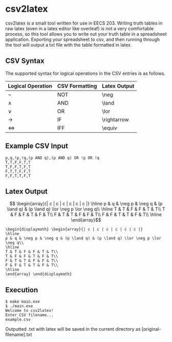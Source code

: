 # csv2latex
csv2latex is a small tool written for use in EECS 203. Writing truth tables in raw latex (even in a latex editor like overleaf) is not a very comfortable process, so this tool allows you to write out your truth table in a spreadsheet application. Exporting your spreadsheet to csv, and then running through the tool will output a txt file with the table formatted in latex.

## CSV Syntax
The supported syntax for logical operations in the CSV entries is as follows.

| Logical Operation | CSV Formatting | Latex Output |
|-------------------|----------------|--------------|
| $\lnot$           | NOT            | \neg         |
| $\land$           | AND            | \land        |
| $\lor$            | OR             | \lor         |
| $\rightarrow$     | IF             | \rightarrow  |
| $\iff$            | IFF            | \equiv       |

## Example CSV Input
```
p,q,!p,!q,(p AND q),(p AND q) OR !p OR !q
T,T,F,F,T,T
T,F,F,T,F,T
F,T,T,F,F,T
F,F,T,T,F,T
```

## Latex Output

$$ \begin{array}{| c | c | c | c | c | c |} 
\hline
p & q & \neg p & \neg q & (p \land q) & (p \land q) \lor \neg p \lor \neg q\\
\hline
T & T & F & F & T & T\\
T & F & F & T & F & T\\
F & T & T & F & F & T\\
F & F & T & T & F & T\\
\hline
\end{array}$$

```
\begin{displaymath} \begin{array}{| c | c | c | c | c | c |} 
\hline
p & q & \neg p & \neg q & (p \land q) & (p \land q) \lor \neg p \lor \neg q\\
\hline
T & T & F & F & T & T\\
T & F & F & T & F & T\\
F & T & T & F & F & T\\
F & F & T & T & F & T\\
\hline
\end{array} \end{displaymath}
```

## Execution
```console
$ make main.exe
$ ./main.exe
Welcome to csv2latex!
Enter CSV filename...
example.csv
```
Outputted .txt with latex will be saved in the current directory as [original-filename].txt
